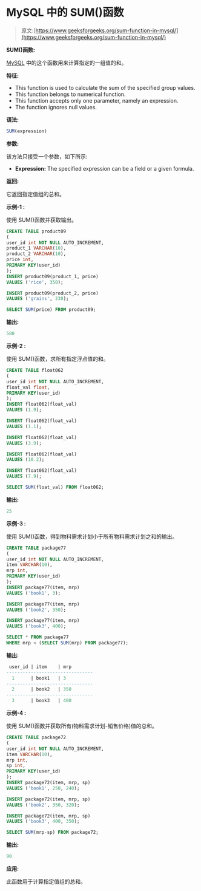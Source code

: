 # MySQL 中的 SUM()函数

> 原文:[https://www.geeksforgeeks.org/sum-function-in-mysql/](https://www.geeksforgeeks.org/sum-function-in-mysql/)

**SUM()函数:**

[MySQL](https://www.geeksforgeeks.org/sql-tutorial/) 中的这个函数用来计算指定的一组值的和。

**特征:**

*   This function is used to calculate the sum of the specified group values.
*   This function belongs to numerical function.
*   This function accepts only one parameter, namely an expression.
*   The function ignores null values.

**语法:**

```sql
SUM(expression)
```

**参数:**

该方法只接受一个参数，如下所示:

*   **Expression:** The specified expression can be a field or a given formula.

**返回:**

它返回指定值组的总和。

**示例-1 :**

使用 SUM()函数并获取输出。

```sql
CREATE TABLE product09
(  
user_id int NOT NULL AUTO_INCREMENT,  
product_1 VARCHAR(10),
product_2 VARCHAR(10),
price int,
PRIMARY KEY(user_id)   
);
INSERT product09(product_1, price)  
VALUES ('rice', 350);

INSERT product09(product_2, price)  
VALUES ('grains', 230);

SELECT SUM(price) FROM product09;
```

**输出:**

```sql
580
```

**示例-2 :**

使用 SUM()函数，求所有指定浮点值的和。

```sql
CREATE TABLE float062
(  
user_id int NOT NULL AUTO_INCREMENT,
float_val float,
PRIMARY KEY(user_id)
);
INSERT float062(float_val)  
VALUES (1.9);

INSERT float062(float_val)  
VALUES (1.1);

INSERT float062(float_val)  
VALUES (3.9);

INSERT float062(float_val)  
VALUES (10.2);

INSERT float062(float_val)  
VALUES (7.9);

SELECT SUM(float_val) FROM float062;
```

**输出:**

```sql
25
```

**示例-3 :**

使用 SUM()函数，得到物料需求计划小于所有物料需求计划之和的输出。

```sql
CREATE TABLE package77
(  
user_id int NOT NULL AUTO_INCREMENT, 
item VARCHAR(10),
mrp int,
PRIMARY KEY(user_id) 
);
INSERT package77(item, mrp)  
VALUES ('book1', 3);

INSERT package77(item, mrp)  
VALUES ('book2', 350);

INSERT package77(item, mrp)  
VALUES ('book3', 400);

SELECT * FROM package77
WHERE mrp < (SELECT SUM(mrp) FROM package77);
```

**输出:**

```sql
 user_id | item    | mrp
--------------------------------
  1      | book1   | 3
--------------------------------
  2      | book2   | 350
--------------------------------
  3      | book3   | 400
```

**示例-4 :**

使用 SUM()函数并获取所有(物料需求计划-销售价格)值的总和。

```sql
CREATE TABLE package72
(  
user_id int NOT NULL AUTO_INCREMENT,  
item VARCHAR(10),
mrp int,
sp int,
PRIMARY KEY(user_id)
);
INSERT package72(item, mrp, sp)  
VALUES ('book1', 250, 240);

INSERT package72(item, mrp, sp)  
VALUES ('book2', 350, 320);

INSERT package72(item, mrp, sp)  
VALUES ('book3', 400, 350);

SELECT SUM(mrp-sp) FROM package72;
```

**输出:**

```sql
90
```

**应用:**

此函数用于计算指定值组的总和。